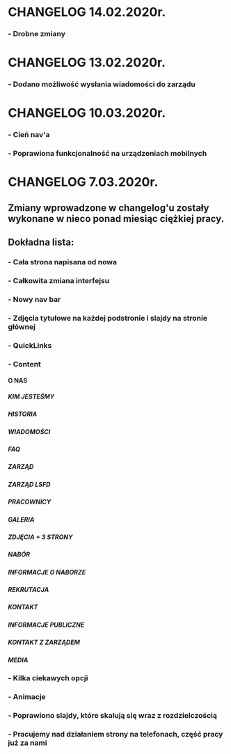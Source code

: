 # CHANGELOG 14.02.2020r.
### - Drobne zmiany
# CHANGELOG 13.02.2020r.
### - Dodano możliwość wysłania wiadomości do zarządu
# CHANGELOG 10.03.2020r.
### - Cień nav'a
### - Poprawiona funkcjonalność na urządzeniach mobilnych
# CHANGELOG 7.03.2020r.
## Zmiany wprowadzone w changelog'u zostały wykonane w nieco ponad miesiąc ciężkiej pracy.
## Dokładna lista:
### - Cała strona napisana od nowa
### - Całkowita zmiana interfejsu
### - Nowy nav bar
### - Zdjęcia tytułowe na każdej podstronie i slajdy na stronie głównej
### - QuickLinks
### - Content
#### 	O NAS
#####		KIM JESTEŚMY
#####		HISTORIA
##### 		WIADOMOŚCI
##### 		FAQ
##### 	    ZARZĄD
##### 		ZARZĄD LSFD
##### 		PRACOWNICY
##### 	GALERIA
##### 		ZDJĘCIA + 3 STRONY
##### 	NABÓR
##### 		INFORMACJE O NABORZE
##### 		REKRUTACJA
##### 	KONTAKT	
##### 		INFORMACJE PUBLICZNE
#####		KONTAKT Z ZARZĄDEM
##### 		MEDIA
### - Kilka ciekawych opcji
### - Animacje
### - Poprawiono slajdy, które skalują się wraz z rozdzielczością
### - Pracujemy nad działaniem strony na telefonach, część pracy już za nami